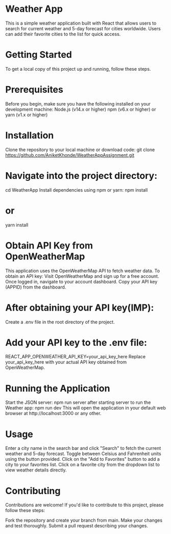 # Weather App
This is a simple weather application built with React that allows users to search for current weather and 5-day forecast for cities worldwide. Users can add their favorite cities to the list for quick access.

# Getting Started
To get a local copy of this project up and running, follow these steps.

# Prerequisites
Before you begin, make sure you have the following installed on your development machine:
Node.js (v14.x or higher)
npm (v6.x or higher) or yarn (v1.x or higher)

# Installation
Clone the repository to your local machine or download code:
git clone https://github.com/AniketKhonde/WeatherAppAssignment.git

# Navigate into the project directory:
cd WeatherApp
Install dependencies using npm or yarn:
npm install
# or
yarn install

# Obtain API Key from OpenWeatherMap
This application uses the OpenWeatherMap API to fetch weather data. To obtain an API key:
Visit OpenWeatherMap and sign up for a free account.
Once logged in, navigate to your account dashboard.
Copy your API key (APPID) from the dashboard.

# After obtaining your API key(IMP):
Create a .env file in the root directory of the project.

# Add your API key to the .env file:
REACT_APP_OPENWEATHER_API_KEY=your_api_key_here
Replace your_api_key_here with your actual API key obtained from OpenWeatherMap.


# Running the Application
Start the JSON server:
npm run server
after starting server to run the Weather app:
npm run dev
This will open the application in your default web browser at http://localhost:3000 or any other.

# Usage
Enter a city name in the search bar and click "Search" to fetch the current weather and 5-day forecast.
Toggle between Celsius and Fahrenheit units using the button provided.
Click on the "Add to Favorites" button to add a city to your favorites list.
Click on a favorite city from the dropdown list to view weather details directly.

# Contributing
Contributions are welcome! If you'd like to contribute to this project, please follow these steps:

Fork the repository and create your branch from main.
Make your changes and test thoroughly.
Submit a pull request describing your changes.

